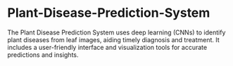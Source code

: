 # Plant-Disease-Prediction-System
The Plant Disease Prediction System uses deep learning (CNNs) to identify plant diseases from leaf images, aiding timely diagnosis and treatment. It includes a user-friendly interface and visualization tools for accurate predictions and insights.
